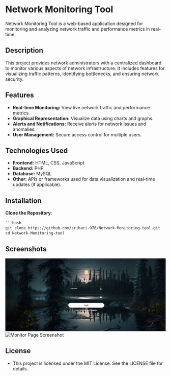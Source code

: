 # Network Monitoring Tool

Network Monitoring Tool is a web-based application designed for monitoring and analyzing network traffic and performance metrics in real-time.

## Description

This project provides network administrators with a centralized dashboard to monitor various aspects of network infrastructure. It includes features for visualizing traffic patterns, identifying bottlenecks, and ensuring network security.

## Features

- **Real-time Monitoring:** View live network traffic and performance metrics.
- **Graphical Representation:** Visualize data using charts and graphs.
- **Alerts and Notifications:** Receive alerts for network issues and anomalies.
- **User Management:** Secure access control for multiple users.

## Technologies Used

- **Frontend:** HTML, CSS, JavaScript
- **Backend:** PHP
- **Database:** MySQL
- **Other:** APIs or frameworks used for data visualization and real-time updates (if applicable).

## Installation

  **Clone the Repository**:

    ```bash
    git clone https://github.com/srihari-976/Network-Monitoring-tool.git
    cd Network-Monitoring-tool

## Screenshots
![Login Page Screenshot](Login/login.png)
![Monitor Page Screenshot](C#/monitor.png)

## License
- This project is licensed under the MIT License. See the LICENSE file for details.
